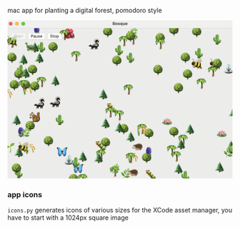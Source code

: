 
mac app for planting a digital forest, pomodoro style

![my forest](my-forest.png)


### app icons
`icons.py` generates icons of various sizes for the XCode asset manager,
you have to start with a 1024px square image
